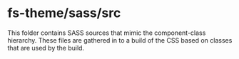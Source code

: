 # fs-theme/sass/src

This folder contains SASS sources that mimic the component-class hierarchy. These files
are gathered in to a build of the CSS based on classes that are used by the build.
